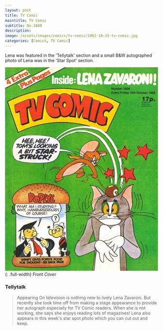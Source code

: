 ```yaml
---
layout: post
title: TV Comic
maintitle: TV Comic
subtitle: No.1608
description:
image: /assets/images/comics/tv-comic/1982-10-15-tv-comic.jpg
categories: [Comics, TV Comic]
---
```


Lena was featured in the 'Tellytalk' section and a small B&W autographed photo of Lena was in the 'Star Spot' section.

![Front Cover Of TV Comic Dated 15 October 1982](/assets/images/comics/1982-10-15-tv-comic.jpg){: .full-width}
<cite>Front Cover</cite>

### Tellytalk
> Appearing On television is nothing new to lively Lena Zavaroni. But recently she took time off from making a stage appearance to provide her autograph especially for TV Comic readers. When she is not working, she says she enjoys reading lots of magazines! Lena also appears in this week's star spot photo which you can cut out and keep.

